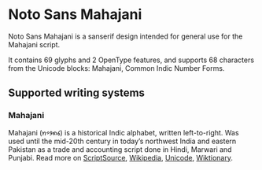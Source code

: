 
# Noto Sans Mahajani

Noto Sans Mahajani is a sanserif design intended for general use for the Mahajani script.

It contains 69 glyphs and 2 OpenType features, and supports 68 characters from the Unicode blocks: Mahajani, Common Indic Number Forms.


## Supported writing systems


### Mahajani

Mahajani (𑅬𑅱𑅛𑅧𑅑‎) is a historical Indic alphabet, written left-to-right. Was used until the mid-20th century in today’s northwest India and eastern Pakistan as a trade and accounting script done in Hindi, Marwari and Punjabi. Read more on [ScriptSource](https://scriptsource.org/scr/Mahj), [Wikipedia](https://en.wikipedia.org/wiki/ISO_15924:Mahj), [Unicode](https://www.unicode.org/versions/Unicode13.0.0/ch15.pdf#G89564), [Wiktionary](https://en.wiktionary.org/wiki/Category:Mahajani_script).

